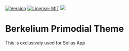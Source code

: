 [![Version](https://img.shields.io/npm/v/@berkelium/primordial-theme.svg)](https://www.npmjs.com/package/@berkelium/primordial-theme)
[![License: MIT](https://img.shields.io/badge/License-MIT-yellow.svg)](https://opensource.org/licenses/MIT)
[![](https://data.jsdelivr.com/v1/package/npm/@berkelium/primordial-theme/badge)](https://www.jsdelivr.com/package/npm/@berkelium/primordial-theme)

# Berkelium Primodial Theme

This is exclusively used for Solias App